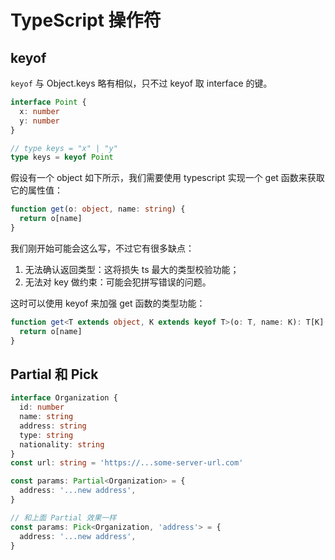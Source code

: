 # TypeScript 操作符

## keyof

`keyof` 与 Object.keys 略有相似，只不过 keyof 取 interface 的键。

```typescript
interface Point {
  x: number
  y: number
}

// type keys = "x" | "y"
type keys = keyof Point
```

假设有一个 object 如下所示，我们需要使用 typescript 实现一个 get 函数来获取它的属性值：

```typescript
function get(o: object, name: string) {
  return o[name]
}
```

我们刚开始可能会这么写，不过它有很多缺点：

1. 无法确认返回类型：这将损失 ts 最大的类型校验功能；
2. 无法对 key 做约束：可能会犯拼写错误的问题。

这时可以使用 keyof 来加强 get 函数的类型功能：

```typescript
function get<T extends object, K extends keyof T>(o: T, name: K): T[K] {
  return o[name]
}
```

## Partial 和 Pick

```typescript
interface Organization {
  id: number
  name: string
  address: string
  type: string
  nationality: string
}
const url: string = 'https://...some-server-url.com'

const params: Partial<Organization> = {
  address: '...new address',
}

// 和上面 Partial 效果一样
const params: Pick<Organization, 'address'> = {
  address: '...new address',
}
```
